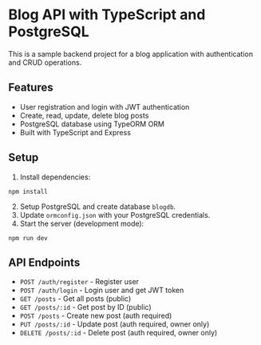 # Blog API with TypeScript and PostgreSQL

This is a sample backend project for a blog application with authentication and CRUD operations.

## Features

- User registration and login with JWT authentication
- Create, read, update, delete blog posts
- PostgreSQL database using TypeORM ORM
- Built with TypeScript and Express

## Setup

1. Install dependencies:

```
npm install
```

2. Setup PostgreSQL and create database `blogdb`.
3. Update `ormconfig.json` with your PostgreSQL credentials.
4. Start the server (development mode):

```
npm run dev
```

## API Endpoints

- `POST /auth/register` - Register user
- `POST /auth/login` - Login user and get JWT token
- `GET /posts` - Get all posts (public)
- `GET /posts/:id` - Get post by ID (public)
- `POST /posts` - Create new post (auth required)
- `PUT /posts/:id` - Update post (auth required, owner only)
- `DELETE /posts/:id` - Delete post (auth required, owner only)
